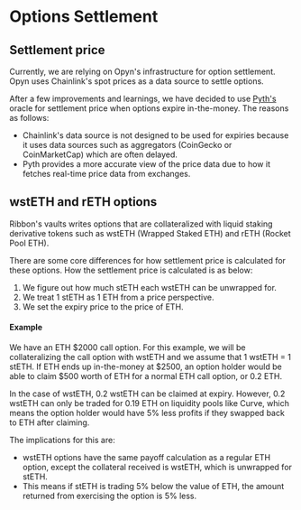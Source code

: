 # Options Settlement

## Settlement price

Currently, we are relying on Opyn's infrastructure for option settlement. Opyn uses Chainlink's spot prices as a data source to settle options.

After a few improvements and learnings, we have decided to use [Pyth's](https://pyth.network/) oracle for settlement price when options expire in-the-money. The reasons as follows:

* Chainlink's data source is not designed to be used for expiries because it uses data sources such as aggregators (CoinGecko or CoinMarketCap) which are often delayed.
* Pyth provides a more accurate view of the price data due to how it fetches real-time price data from exchanges.

## wstETH and rETH options

Ribbon's vaults writes options that are collateralized with liquid staking derivative tokens such as wstETH (Wrapped Staked ETH) and rETH (Rocket Pool ETH).

There are some core differences for how settlement price is calculated for these options. How the settlement price is calculated is as below:

1. We figure out how much stETH each wstETH can be unwrapped for.
2. We treat 1 stETH as 1 ETH from a price perspective.
3. We set the expiry price to the price of ETH.

#### Example

We have an ETH $2000 call option. For this example, we will be collateralizing the call option with wstETH and we assume that 1 wstETH = 1 stETH. If ETH ends up in-the-money at $2500, an option holder would be able to claim $500 worth of ETH for a normal ETH call option, or 0.2 ETH.

In the case of wstETH, 0.2 wstETH can be claimed at expiry. However, 0.2 wstETH can only be traded for 0.19 ETH on liquidity pools like Curve, which means the option holder would have 5% less profits if they swapped back to ETH after claiming.

The implications for this are:

* wstETH options have the same payoff calculation as a regular ETH option, except the collateral received is wstETH, which is unwrapped for stETH.
* This means if stETH is trading 5% below the value of ETH, the amount returned from exercising the option is 5% less.

